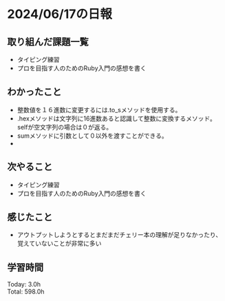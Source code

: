 # 2024/06/17の日報
## 取り組んだ課題一覧
* タイピング練習
*  プロを目指す人のためのRuby入門の感想を書く
## わかったこと
* 整数値を１６進数に変更するには.to_sメソッドを使用する。
* .hexメソッドは文字列に16進数あると認識して整数に変換するメソッド。selfが空文字列の場合は０が返る。
* sumメソッドに引数として０以外を渡すことができる。
*  
## 次やること
* タイピング練習
* プロを目指す人のためのRuby入門の感想を書く
## 感じたこと
*  アウトプットしようとするとまだまだチェリー本の理解が足りなかったり、覚えていないことが非常に多い
## 学習時間
Today: 3.0h<br>
Total: 598.0h
